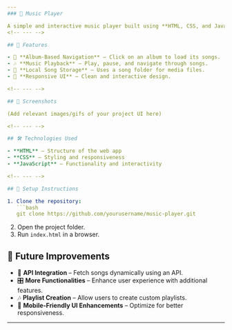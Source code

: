 ```yaml
---
### 🎵 Music Player

A simple and interactive music player built using **HTML, CSS, and JavaScript**. It allows users to listen to songs stored in a folder, browse albums, and dynamically load songs into the library.
<!-- --- -->

## 🚀 Features

- 🎼 **Album-Based Navigation** – Click on an album to load its songs.
- 🎶 **Music Playback** – Play, pause, and navigate through songs.
- 📂 **Local Song Storage** – Uses a song folder for media files.
- 🎨 **Responsive UI** – Clean and interactive design.

<!-- --- -->

## 📸 Screenshots

(Add relevant images/gifs of your project UI here)

<!-- --- -->

## 🛠️ Technologies Used

- **HTML** – Structure of the web app
- **CSS** – Styling and responsiveness
- **JavaScript** – Functionality and interactivity

<!-- --- -->

## 📂 Setup Instructions

1. Clone the repository:
   ```bash
   git clone https://github.com/yourusername/music-player.git
   ```
2. Open the project folder.
3. Run `index.html` in a browser.

<!-- --- -->

## 🎯 Future Improvements

- 🔄 **API Integration** – Fetch songs dynamically using an API.
- 🎛 **More Functionalities** – Enhance user experience with additional features.
- 🎶 **Playlist Creation** – Allow users to create custom playlists.
- 📱 **Mobile-Friendly UI Enhancements** – Optimize for better responsiveness.

<!-- --- -->

<!-- ## 🤝 Contributing

Contributions are welcome! Feel free to submit issues or pull requests.

---
```


## 📜 License

This project is licensed under the [MIT License](LICENSE). -->

---

